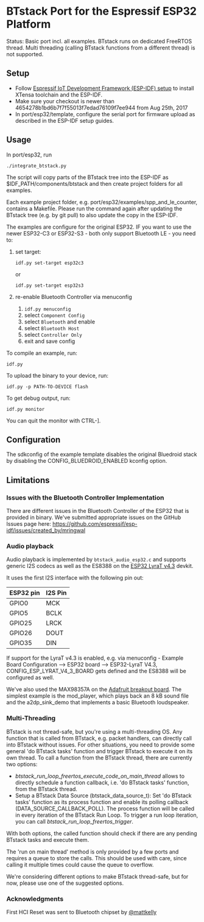 # BTstack Port for the Espressif ESP32 Platform

Status: Basic port incl. all examples. BTstack runs on dedicated FreeRTOS thread. Multi threading (calling BTstack functions from a different thread) is not supported.

## Setup

- Follow [Espressif IoT Development Framework (ESP-IDF) setup](https://github.com/espressif/esp-idf) to install XTensa toolchain and the ESP-IDF. 
- Make sure your checkout is newer than 4654278b1bd6b7f7f55013f7edad76109f7ee944 from Aug 25th, 2017
- In port/esp32/template, configure the serial port for firmware upload as described in the ESP-IDF setup guides.

## Usage

In port/esp32, run

	./integrate_btstack.py

The script will copy parts of the BTstack tree into the ESP-IDF as $IDF_PATH/components/btstack and then create project folders for all examples.

Each example project folder, e.g. port/esp32/examples/spp_and_le_counter, contains a Makefile. Please run the command again after updating the BTstack tree (e.g. by git pull) to also update the copy in the ESP-IDF.

The examples are configure for the original ESP32. IF you want to use the newer ESP32-C3 or ESP32-S3 - both only support Bluetooth LE - you need to:
1. set target:

    `idf.py set-target esp32c3`

    or 

    `idf.py set-target esp32s3`

2. re-enable Bluetooth Controller via menuconfig
   
   1. `idf.py menuconfig`
   2. select `Component Config`
   3. select `Bluetooth` and enable
   4. select `Bluetooth Host`
   5. select `Controller Only`
   6. exit and save config

To compile an example, run:

    idf.py


To upload the binary to your device, run:

	idf.py -p PATH-TO-DEVICE flash


To get debug output, run:

	idf.py monitor

You can quit the monitor with CTRL-].

## Configuration

The sdkconfig of the example template disables the original Bluedroid stack by disabling the CONFIG_BLUEDROID_ENABLED kconfig option.

## Limitations

### Issues with the Bluetooth Controller Implementation

There are different issues in the Bluetooth Controller of the ESP32 that is provided in binary. We've submitted appropriate issues on the GitHub Issues page here: https://github.com/espressif/esp-idf/issues/created_by/mringwal

### Audio playback

Audio playback is implemented by `btstack_audio_esp32.c` and supports generic I2S codecs as well as the ES8388 on the [ESP32 LyraT v4.3](https://docs.espressif.com/projects/esp-adf/en/latest/design-guide/board-esp32-lyrat-v4.3.html) devkit.

It uses the first I2S interface with the following pin out:

ESP32 pin | I2S Pin
----------|---------
GPIO0     | MCK
GPIO5     | BCLK
GPIO25    | LRCK
GPIO26    | DOUT
GPIO35    | DIN

If support for the LyraT v4.3 is enabled, e.g. via menuconfig - Example Board Configuration --> ESP32 board --> ESP32-LyraT V4.3, CONFIG_ESP_LYRAT_V4_3_BOARD gets defined and the ES8388 will be configured as well.

We've also used the MAX98357A on the [Adafruit breakout board](https://www.adafruit.com/product/3006). The simplest example is the mod_player, which plays back an 8 kB sound file and the a2dp_sink_demo that implements a basic Bluetooth loudspeaker.


### Multi-Threading

BTstack is not thread-safe, but you're using a multi-threading OS. Any function that is called from BTstack, e.g. packet handlers, can directly call into BTstack without issues. For other situations, you need to provide some general 'do BTstack tasks' function and trigger BTstack to execute it on its own thread.
To call a function from the BTstack thread, there are currently two options:

- *btstack_run_loop_freertos_execute_code_on_main_thread* allows to directly schedule a function callback, i.e. 'do BTstack tasks' function, from the BTstack thread.
- Setup a BTstack Data Source (btstack_data_source_t):
 Set 'do BTstack tasks' function as its process function and enable its polling callback (DATA_SOURCE_CALLBACK_POLL). The process function will be called in every iteration of the BTstack Run Loop. To trigger a run loop iteration, you can call *btstack_run_loop_freertos_trigger*.

With both options, the called function should check if there are any pending BTstack tasks and execute them.

The 'run on main thread' method is only provided by a few ports and requires a queue to store the calls. This should be used with care, since calling it multiple times could cause the queue to overflow.

We're considering different options to make BTstack thread-safe, but for now, please use one of the suggested options.

### Acknowledgments

First HCI Reset was sent to Bluetooth chipset by [@mattkelly](https://github.com/mattkelly)
